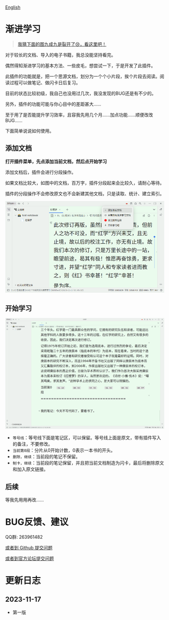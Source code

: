 [English](https://github.com/IAliceBobI/sy-progressive-plugin/blob/main/README.md)

# 渐进学习

> [我猜下面的图九成九是裂开了😢，看这里吧！](https://gitee.com/TokenzQdBN/sy-progressive-plugin/blob/main/README_zh_CN.md)

对于较长的文档、导入的电子书籍，我总没能坚持看完。

偶然得知渐进学习的基本方法、一些皮毛，想尝试一下，于是开发了此插件。

此插件的功能就是，把一个思源文档，划分为一个个小片段，挨个片段去阅读。阅读过程可以做笔记、做闪卡日后复习。

目前的状态比较初级，我自己也没用过几次，我没发现的BUG还是有不少的。

另外，插件的功能可能与你心目中的差距甚大……

至于用了是否能提升学习效率，且容我先用几个月……加点功能……顺便改改BUG……

下面简单说说如何使用。

## 添加文档

**打开插件菜单，先点添加当前文档，然后点开始学习**

添加文档后，插件会进行分段操作。

如果文档比较大，如图中的文档，百万字，插件分段起来会比较久，请耐心等待。

插件的分段操作不会修改原文也不会新建其他文档，只是读取、统计、建立索引。

![Alt text](assets/addDoc.png)

## 开始学习

![Alt text](assets/reading.png)

* `等号线`：等号线下面是笔记区，可以保留。等号线上面是原文，带有插件写入的备注，不要修改。
* `当前第0段`：分片从0开始计数，0表示一本书的开头。
* `删除，继续`：当前段的笔记不保留。
* `制卡，继续`：当前段的笔记保留，并且把当前文档制造为闪卡，最后将删除原文和加入原文链接。

## 后续

等我先用用再改……

# BUG反馈、建议

QQ群: 263961482

[或者到 Github 提交问题](https://github.com/IAliceBobI/sy-progressive-plugin/issues)

[或者到官方论坛提交问题](https://ld246.com/tag/siyuan)

# 更新日志

## 2023-11-17

* 第一版
